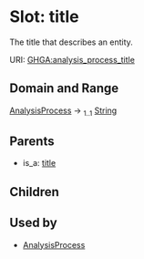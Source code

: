 
# Slot: title


The title that describes an entity.

URI: [GHGA:analysis_process_title](https://w3id.org/GHGA/analysis_process_title)


## Domain and Range

[AnalysisProcess](AnalysisProcess.md) &#8594;  <sub>1..1</sub> [String](types/String.md)

## Parents

 *  is_a: [title](title.md)

## Children


## Used by

 * [AnalysisProcess](AnalysisProcess.md)
